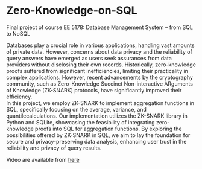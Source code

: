 # Zero-Knowledge-on-SQL
Final project of course EE 5178: Database Management System – from SQL to NoSQL

  Databases play a crucial role in various applications, handling vast amounts of private data. However, concerns about data privacy and the reliability of query answers have emerged as users seek assurances from data providers without disclosing their own records. Historically, zero-knowledge proofs suffered from significant inefficiencies, limiting their practicality in complex applications. However, recent advancements by the cryptography community, such as Zero-Knowledge Succinct Non-interactive ARguments of Knowledge (ZK-SNARK) protocols, have significantly improved their efficiency.  
  In this project, we employ ZK-SNARK to implement aggregation functions in SQL, specifically focusing on the average, variance, and quantilecalculations. Our implementation utilizes the ZK-SNARK library in Python and SQLite, showcasing the feasibility of integrating zero-knowledge proofs into SQL for aggregation functions. By exploring the possibilities offered by ZK-SNARK in SQL, we aim to lay the foundation for secure and privacy-preserving data analysis, enhancing user trust in the reliability and privacy of query results.

Video are available from [here](https://www.youtube.com/watch?v=-QkWIDQqHU4)
